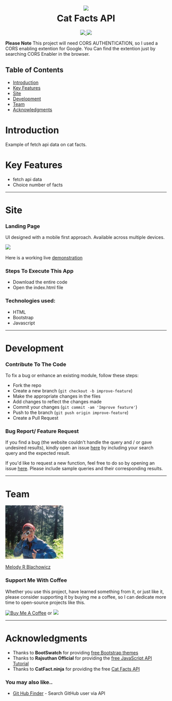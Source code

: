 <h1 align="center">
<br>
<img src="https://i.ibb.co/WW0QRmG/cat-fact-api-thumbnail.png"><br>
Cat Facts API
</h1> 
<p align="center">
  <a href="https://saythanks.io/to/melodyblachowicz%40gmail.com">
    <img src="https://img.shields.io/badge/SayThanks.io-%E2%98%BC-1EAEDB.svg">
  </a>
  <a href="https://www.paypal.com/paypalme/MRBlacho">
    <img src="https://img.shields.io/badge/$-donate-49eb34.svg?maxAge=2592000&amp;style=flat">
  </a>
</p>

**Please Note** This project will need CORS AUTHENTICATION, so I used a CORS enabling extention for Google. You Can find the extention just by searching CORS Enabler in the browser.

## Table of Contents

- [Introduction](#introduction)
- [Key Features](#features)
- [Site](#site)
- [Development](#development)
- [Team](#team)
- [Acknowledgments](#acknowledgments)

<h1 id="introduction">Introduction</h1>

Example of fetch api data on cat facts.

<h1 id="features">Key Features</h1>

+ fetch api data
+ Choice number of facts

---
<h1 id="site">Site</h1>

### Landing Page

UI designed with a mobile first approach. Available across multiple devices.

<img src="https://i.ibb.co/2nSCnqC/viewport.png">

Here is a working live [demonstration](https://mrblach.github.io/cat-fact-api/)

### Steps To Execute This App
- Download the entire code
- Open the index.html file

### Technologies used:
- HTML
- Bootstrap
- Javascript 

---
<h1 id="development">Development</h1>

### Contribute To The Code

To fix a bug or enhance an existing module, follow these steps:

- Fork the repo
- Create a new branch (`git checkout -b improve-feature`)
- Make the appropriate changes in the files
- Add changes to reflect the changes made
- Commit your changes (`git commit -am 'Improve feature'`)
- Push to the branch (`git push origin improve-feature`)
- Create a Pull Request 

### Bug Report/ Feature Request

If you find a bug (the website couldn't handle the query and / or gave undesired results), kindly open an issue [here](https://github.com/MRBlach/cat-fact-api/issues/new) by including your search query and the expected result.

If you'd like to request a new function, feel free to do so by opening an issue [here](https://github.com/MRBlach/cat-fact-api/issues/new). Please include sample queries and their corresponding results.

---
<h1 id="team">Team</h1>
<img alt="user profile picture" src="https://github.com/MRBlach/covid-19/blob/main/images/avatar.png?raw=true"/>

[Melody R Blachowicz](https://github.com/MRBlach) 
 
### Support Me With Coffee

Whether you use this project, have learned something from it, or just like it, please consider supporting it by buying me a coffee, so I can dedicate more time to open-source projects like this.

<a href="https://www.buymeacoffee.com/MRBlach" target="_blank"><img src="https://www.buymeacoffee.com/assets/img/custom_images/yellow_img.png" alt="Buy Me A Coffee" style="height: auto !important;width: auto !important;" ></a>   or   <a href="https://www.patreon.com/MRBlach"><img src="https://c5.patreon.com/external/logo/become_a_patron_button@2x.png" width="160"></a>

---
<h1 id="acknowledgments">Acknowledgments</h1>

+ Thanks to **BootSwatch** for providing [free Bootstrap themes](https://bootswatch.com/)
+ Thanks to **Rajsuthan Official** for providing the [free JavaScript API Tutorial](https://www.youtube.com/watch?v=L4-Immxr9bY)
+ Thanks to **CatFact.ninja** for providing the free [Cat Facts API](https://catfact.ninja/)

### You may also like..

+ [Git Hub Finder](https://github.com/MRBlach/github-finder/ "Git Hub Finder") - Search GitHub user via API
